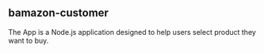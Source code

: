 ## bamazon-customer
The App is a Node.js application designed to help users select product they want to buy.
